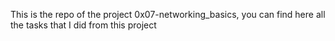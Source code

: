 This is the repo of the project 0x07-networking_basics, you can find here all the tasks that I did from this project
